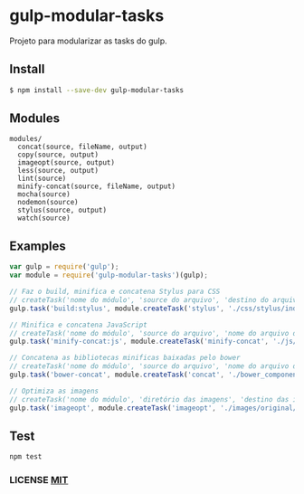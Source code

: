 # gulp-modular-tasks
Projeto para modularizar as tasks do gulp.

## Install

```sh
$ npm install --save-dev gulp-modular-tasks
```

## Modules
    modules/
      concat(source, fileName, output)
      copy(source, output)
      imageopt(source, output)
      less(source, output)
      lint(source)
      minify-concat(source, fileName, output)
      mocha(source)
      nodemon(source)
      stylus(source, output)
      watch(source)

## Examples

```javascript
var gulp = require('gulp');
var module = require('gulp-modular-tasks')(gulp);

// Faz o build, minifica e concatena Stylus para CSS
// createTask('nome do módulo', 'source do arquivo', 'destino do arquivo compilado')
gulp.task('build:stylus', module.createTask('stylus', './css/stylus/index.styl', './build/css'));

// Minifica e concatena JavaScript
// createTask('nome do módulo', 'source do arquivo', 'nome do arquivo de destino do js concatenado' 'destino do arquivo compilado')
gulp.task('minify-concat:js', module.createTask('minify-concat', './js/index.js', 'all.min.js', './build/js'));

// Concatena as bibliotecas minificas baixadas pelo bower
// createTask('nome do módulo', 'source do arquivo', 'nome do arquivo de destino do js concatenado' 'destino do arquivo compilado')
gulp.task('bower-concat', module.createTask('concat', './bower_components/**/*.min.js', 'components.min.js', './build/js'));

// Optimiza as imagens
// createTask('nome do módulo', 'diretório das imagens', 'destino das imagens optimizadas')
gulp.task('imageopt', module.createTask('imageopt', './images/original/*.*', './build/images'));
```

## Test

```sh
npm test
```

### LICENSE [MIT](LICENSE)
